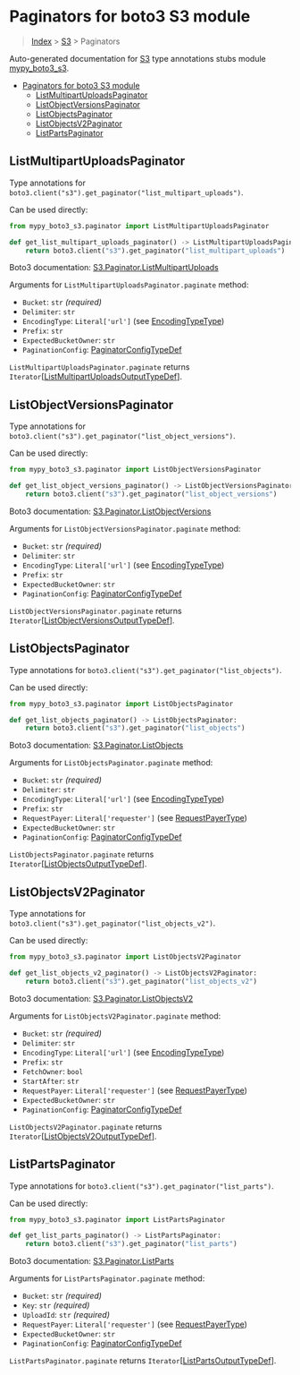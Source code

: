 # Paginators for boto3 S3 module

> [Index](..) > [S3](.) > Paginators

Auto-generated documentation for
[S3](https://boto3.amazonaws.com/v1/documentation/api/latest/reference/services/s3.html#S3)
type annotations stubs module
[mypy_boto3_s3](https://pypi.org/project/mypy-boto3-s3/).

- [Paginators for boto3 S3 module](#paginators-for-boto3-s3-module)
  - [ListMultipartUploadsPaginator](#listmultipartuploadspaginator)
  - [ListObjectVersionsPaginator](#listobjectversionspaginator)
  - [ListObjectsPaginator](#listobjectspaginator)
  - [ListObjectsV2Paginator](#listobjectsv2paginator)
  - [ListPartsPaginator](#listpartspaginator)

## ListMultipartUploadsPaginator

Type annotations for
`boto3.client("s3").get_paginator("list_multipart_uploads")`.

Can be used directly:

```python
from mypy_boto3_s3.paginator import ListMultipartUploadsPaginator

def get_list_multipart_uploads_paginator() -> ListMultipartUploadsPaginator:
    return boto3.client("s3").get_paginator("list_multipart_uploads")
```

Boto3 documentation:
[S3.Paginator.ListMultipartUploads](https://boto3.amazonaws.com/v1/documentation/api/latest/reference/services/s3.html#S3.Paginator.ListMultipartUploads)

Arguments for `ListMultipartUploadsPaginator.paginate` method:

- `Bucket`: `str` *(required)*
- `Delimiter`: `str`
- `EncodingType`: `Literal['url']` (see
  [EncodingTypeType](./literals.md#encodingtypetype))
- `Prefix`: `str`
- `ExpectedBucketOwner`: `str`
- `PaginationConfig`:
  [PaginatorConfigTypeDef](./type_defs.md#paginatorconfigtypedef)

`ListMultipartUploadsPaginator.paginate` returns
`Iterator`\[[ListMultipartUploadsOutputTypeDef](./type_defs.md#listmultipartuploadsoutputtypedef)\].

## ListObjectVersionsPaginator

Type annotations for
`boto3.client("s3").get_paginator("list_object_versions")`.

Can be used directly:

```python
from mypy_boto3_s3.paginator import ListObjectVersionsPaginator

def get_list_object_versions_paginator() -> ListObjectVersionsPaginator:
    return boto3.client("s3").get_paginator("list_object_versions")
```

Boto3 documentation:
[S3.Paginator.ListObjectVersions](https://boto3.amazonaws.com/v1/documentation/api/latest/reference/services/s3.html#S3.Paginator.ListObjectVersions)

Arguments for `ListObjectVersionsPaginator.paginate` method:

- `Bucket`: `str` *(required)*
- `Delimiter`: `str`
- `EncodingType`: `Literal['url']` (see
  [EncodingTypeType](./literals.md#encodingtypetype))
- `Prefix`: `str`
- `ExpectedBucketOwner`: `str`
- `PaginationConfig`:
  [PaginatorConfigTypeDef](./type_defs.md#paginatorconfigtypedef)

`ListObjectVersionsPaginator.paginate` returns
`Iterator`\[[ListObjectVersionsOutputTypeDef](./type_defs.md#listobjectversionsoutputtypedef)\].

## ListObjectsPaginator

Type annotations for `boto3.client("s3").get_paginator("list_objects")`.

Can be used directly:

```python
from mypy_boto3_s3.paginator import ListObjectsPaginator

def get_list_objects_paginator() -> ListObjectsPaginator:
    return boto3.client("s3").get_paginator("list_objects")
```

Boto3 documentation:
[S3.Paginator.ListObjects](https://boto3.amazonaws.com/v1/documentation/api/latest/reference/services/s3.html#S3.Paginator.ListObjects)

Arguments for `ListObjectsPaginator.paginate` method:

- `Bucket`: `str` *(required)*
- `Delimiter`: `str`
- `EncodingType`: `Literal['url']` (see
  [EncodingTypeType](./literals.md#encodingtypetype))
- `Prefix`: `str`
- `RequestPayer`: `Literal['requester']` (see
  [RequestPayerType](./literals.md#requestpayertype))
- `ExpectedBucketOwner`: `str`
- `PaginationConfig`:
  [PaginatorConfigTypeDef](./type_defs.md#paginatorconfigtypedef)

`ListObjectsPaginator.paginate` returns
`Iterator`\[[ListObjectsOutputTypeDef](./type_defs.md#listobjectsoutputtypedef)\].

## ListObjectsV2Paginator

Type annotations for `boto3.client("s3").get_paginator("list_objects_v2")`.

Can be used directly:

```python
from mypy_boto3_s3.paginator import ListObjectsV2Paginator

def get_list_objects_v2_paginator() -> ListObjectsV2Paginator:
    return boto3.client("s3").get_paginator("list_objects_v2")
```

Boto3 documentation:
[S3.Paginator.ListObjectsV2](https://boto3.amazonaws.com/v1/documentation/api/latest/reference/services/s3.html#S3.Paginator.ListObjectsV2)

Arguments for `ListObjectsV2Paginator.paginate` method:

- `Bucket`: `str` *(required)*
- `Delimiter`: `str`
- `EncodingType`: `Literal['url']` (see
  [EncodingTypeType](./literals.md#encodingtypetype))
- `Prefix`: `str`
- `FetchOwner`: `bool`
- `StartAfter`: `str`
- `RequestPayer`: `Literal['requester']` (see
  [RequestPayerType](./literals.md#requestpayertype))
- `ExpectedBucketOwner`: `str`
- `PaginationConfig`:
  [PaginatorConfigTypeDef](./type_defs.md#paginatorconfigtypedef)

`ListObjectsV2Paginator.paginate` returns
`Iterator`\[[ListObjectsV2OutputTypeDef](./type_defs.md#listobjectsv2outputtypedef)\].

## ListPartsPaginator

Type annotations for `boto3.client("s3").get_paginator("list_parts")`.

Can be used directly:

```python
from mypy_boto3_s3.paginator import ListPartsPaginator

def get_list_parts_paginator() -> ListPartsPaginator:
    return boto3.client("s3").get_paginator("list_parts")
```

Boto3 documentation:
[S3.Paginator.ListParts](https://boto3.amazonaws.com/v1/documentation/api/latest/reference/services/s3.html#S3.Paginator.ListParts)

Arguments for `ListPartsPaginator.paginate` method:

- `Bucket`: `str` *(required)*
- `Key`: `str` *(required)*
- `UploadId`: `str` *(required)*
- `RequestPayer`: `Literal['requester']` (see
  [RequestPayerType](./literals.md#requestpayertype))
- `ExpectedBucketOwner`: `str`
- `PaginationConfig`:
  [PaginatorConfigTypeDef](./type_defs.md#paginatorconfigtypedef)

`ListPartsPaginator.paginate` returns
`Iterator`\[[ListPartsOutputTypeDef](./type_defs.md#listpartsoutputtypedef)\].

